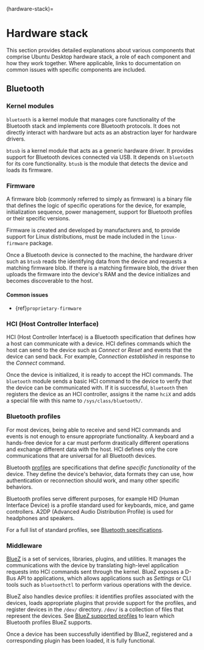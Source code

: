 (hardware-stack)=
# Hardware stack

This section provides detailed explanations about various components that comprise Ubuntu Desktop hardware stack, a role of each component and how they work together. Where applicable, links to documentation on common issues with specific components are included.

## Bluetooth

### Kernel modules

`bluetooth` is a kernel module that manages core functionality of the Bluetooth stack and implements core Bluetooth protocols. It does not directly interact with hardware but acts as an abstraction layer for hardware drivers.

`btusb` is a kernel module that acts as a generic hardware driver. It provides support for Bluetooth devices connected via USB. It depends on `bluetooth` for its core functionality. `btusb` is the module that detects the device and loads its firmware.

### Firmware

A firmware blob (commonly referred to simply as firmware) is a binary file that defines the logic of specific operations for the device, for example, initialization sequence, power management, support for Bluetooth profiles or their specific versions.

Firmware is created and developed by manufacturers and, to provide support for Linux distributions, must be made included in the `linux-firmware` package. 

Once a Bluetooth device is connected to the machine, the hardware driver such as `btusb` reads the identifying data from the device and requests a matching firmware blob. If there is a matching firmware blob, the driver then uploads the firmware into the device's RAM and the device initializes and becomes discoverable to the host. 

#### Common issues

* {ref}`proprietary-firmware` 

### HCI (Host Controller Interface)

HCI (Host Controller Interface) is a Bluetooth specification that defines how a host can communicate with a device. HCI defines commands which the host can send to the device such as *Connect* or *Reset* and events that the device can send back. For example, *Connection established* in response to the *Connect* command. 

Once the device is initialized, it is ready to accept the HCI commands. The `bluetooth` module sends a basic HCI command to the device to verify that the device can be communicated with. If it is successful, `bluetooth` then registers the device as an HCI controller, assigns it the name `hciX` and adds a special file with this name to `/sys/class/bluetooth/`.   

### Bluetooth profiles

For most devices, being able to receive and send HCI commands and events is not enough to ensure appropriate functionality. A keyboard and a hands-free device for a car must perform drastically different operations and exchange different data with the host. HCI defines only the core communications that are universal for all Bluetooth devices.

Bluetooth [profiles](https://www.bluez.org/profiles/) are specifications that define *specific functionality* of the device. They define the device's behavior, data formats they can use, how authentication or reconnection should work, and many other specific behaviors.

Bluetooth profiles serve different purposes, for example HID (Human Interface Device) is a profile standard used for  keyboards, mice, and game controllers. A2DP (Advanced Audio Distribution Profile) is used for headphones and speakers. 

For a full list of standard profiles, see [Bluetooth specifications](https://www.bluetooth.com/specifications/specs/).

### Middleware 

[BlueZ](https://www.bluez.org/) is a set of services, libraries, plugins, and utilities. It manages the communications with the device by translating high-level application requests into HCI commands sent through the kernel. BlueZ exposes a D-Bus API to applications, which allows applications such as *Settings* or CLI tools such as `bluetoothctl` to perform various operations with the device.

BlueZ also handles device profiles: it identifies profiles associated with the devices, loads appropriate plugins that provide support for the profiles, and register devices in the `/dev/` directory. `/dev/` is a collection of files that represent the devices.  See [BlueZ supported profiles](https://www.bluez.org/profiles/) to learn which Bluetooth profiles BlueZ supports.

Once a device has been successfully identified by BlueZ, registered and a corresponding plugin has been loaded, it is fully functional.
